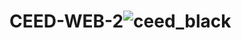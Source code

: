 # CEED-WEB-2![ceed_black](https://user-images.githubusercontent.com/99032013/222983788-68bd504e-16cf-4a35-a10b-4b7ac67ef523.png)
